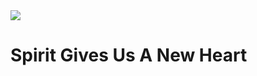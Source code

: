 <img class="intro-right" src="/images/art-darkness-crucifixion-dore.jpg">

# Spirit Gives Us A New Heart
